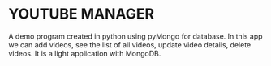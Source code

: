 <h1> YOUTUBE MANAGER </h1>

A demo program created in python using pyMongo for database. In this app we can add videos, see the list of all videos, update video details, delete videos. It is a light application with MongoDB. 
